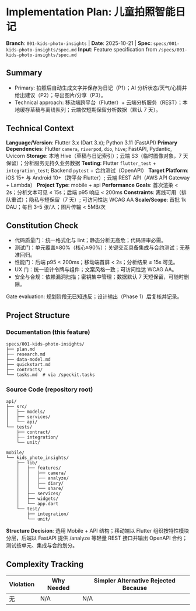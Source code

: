 # Implementation Plan: 儿童拍照智能日记

**Branch**: `001-kids-photo-insights` | **Date**: 2025-10-21 | **Spec**: `specs/001-kids-photo-insights/spec.md`
**Input**: Feature specification from `/specs/001-kids-photo-insights/spec.md`

## Summary

- Primary: 拍照后自动生成文字并保存为日记（P1）；AI 分析状态/天气/心情并给出建议（P2）；导出图片/分享（P3）。
- Technical approach: 移动端跨平台（Flutter）+ 云端分析服务（REST）；本地缓存草稿与离线队列；云端仅短期保留分析数据（默认 7 天）。

## Technical Context

**Language/Version**: Flutter 3.x (Dart 3.x); Python 3.11 (FastAPI)
**Primary Dependencies**: Flutter `camera`, `riverpod`, `dio`, `hive`; FastAPI, Pydantic, Uvicorn
**Storage**: 本地 Hive（草稿与日记索引）；云端 S3（临时图像对象，7 天保留）；分析服务无持久业务数据
**Testing**: Flutter `flutter_test` + `integration_test`; Backend `pytest` + 合约测试（OpenAPI）
**Target Platform**: iOS 15+ 与 Android 10+（跨平台 Flutter）; 云端 REST API（AWS API Gateway + Lambda）
**Project Type**: mobile + api
**Performance Goals**: 首次渲染 < 2s；分析文本可见 ≤ 15s；后端 p95 响应 < 200ms
**Constraints**: 离线可用（排队重试）；隐私与短保留（7 天）; 可访问性达 WCAG AA
**Scale/Scope**: 首批 1k DAU；每日 3–5 张/人；图片传输 < 5MB/次

## Constitution Check

- 代码质量门：统一格式化与 lint；静态分析无高危；代码评审必需。
- 测试门：单元覆盖≥80%（核心≥90%）；关键交互具备集成与合约测试；无基准回归。
- 性能门：后端 p95 < 200ms；移动端首屏 < 2s；分析结果 ≤ 15s 可见。
- UX 门：统一设计令牌与组件；文案风格一致；可访问性达 WCAG AA。
- 安全与合规：依赖漏洞扫描；密钥集中管理；数据默认 7 天短保留，可随时删除。

Gate evaluation: 规划阶段无已知违反；设计输出（Phase 1）后复核并记录。

## Project Structure

### Documentation (this feature)

```
specs/001-kids-photo-insights/
├── plan.md
├── research.md
├── data-model.md
├── quickstart.md
├── contracts/
└── tasks.md  # via /speckit.tasks
```

### Source Code (repository root)

```
api/
├── src/
│   ├── models/
│   ├── services/
│   └── api/
└── tests/
    ├── contract/
    ├── integration/
    └── unit/

mobile/
└── kids_photo_insights/
    ├── lib/
    │   ├── features/
    │   │   ├── camera/
    │   │   ├── analyze/
    │   │   ├── diary/
    │   │   └── share/
    │   ├── services/
    │   ├── widgets/
    │   └── app.dart
    └── test/
        ├── integration/
        └── unit/
```

**Structure Decision**: 选用 Mobile + API 结构；移动端以 Flutter 组织按特性模块分层，后端以 FastAPI 提供 /analyze 等轻量 REST 接口并输出 OpenAPI 合约；测试按单元、集成与合约划分。

## Complexity Tracking

| Violation | Why Needed | Simpler Alternative Rejected Because |
|-----------|------------|-------------------------------------|
| 无 | N/A | N/A |

